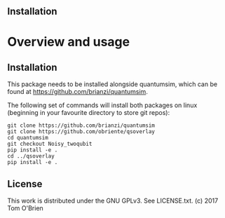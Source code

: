 Installation
------------


Overview and usage
==================

Installation
------------
This package needs to be installed alongside quantumsim, which can be found at https://github.com/brianzi/quantumsim.

The following set of commands will install both packages on linux (beginning in your favourite directory to store git repos):

```
git clone https://github.com/brianzi/quantumsim
git clone https://github.com/obriente/qsoverlay
cd quantumsim
git checkout Noisy_twoqubit
pip install -e .
cd ../qsoverlay
pip install -e .
```


License
-------

This work is distributed under the GNU GPLv3. See LICENSE.txt.
(c) 2017 Tom O'Brien
